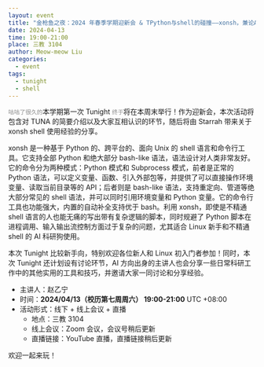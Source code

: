 ```yaml
---
layout: event
title: "金枪鱼之夜：2024 年春季学期迎新会 & TPython与shell的碰撞——xonsh，兼论AI人如何提高生产力"
date: 2024-04-13
time: 19:00-21:00
place: 三教 3104
author: Meow-meow Liu
categories:
  - event
tags:
  - tunight
  - shell
---
```


<small style="opacity: .5">咕咕了很久的</small>本学期第一次 Tunight <small style="opacity: .5">终于</small>将在本周末举行！作为迎新会，本次活动将包含对 TUNA 的简要介绍以及大家互相认识的环节，随后将由 Starrah 带来关于 xonsh shell 使用经验的分享。

xonsh 是一种基于 Python 的、跨平台的、面向 Unix 的 shell 语言和命令行工具。它支持全部 Python 和绝大部分 bash-like 语法，语法设计对人类非常友好。它的命令分为两种模式：Python 模式和 Subprocess 模式，前者是正常的 Python 语法，可以定义变量、函数、引入外部包等，并提供了可以直接操作环境变量、读取当前目录等的 API；后者则是 bash-like 语法，支持重定向、管道等绝大部分常见的 shell 语法，并可以同时引用环境变量和 Python 变量。它的命令行工具也功能强大，内置的自动补全支持优于 bash。利用 xonsh，即使是不精通 shell 语言的人也能无痛的写出带有复杂逻辑的脚本，同时规避了 Python 脚本在进程调用、输入输出流控制方面过于复杂的问题，尤其适合 Linux 新手和不精通 shell 的 AI 科研狗使用。

本次 Tunight 比较新手向，特别欢迎各位新人和 Linux 初入门者参加！同时，本次 Tunight 还计划设有讨论环节，AI 方向出身的主讲人也会分享一些日常科研工作中的其他实用的工具和技巧，并邀请大家一同讨论和分享经验。

* 主讲人：赵乙宁
* 时间：**2024/04/13（校历第七周周六） 19:00-21:00** UTC +08:00
* 活动形式：线下 + 线上会议 + 直播
  * 地点：三教 3104
  * 线上会议：Zoom 会议，会议号稍后更新
  * 直播链接：YouTube 直播，直播链接稍后更新

欢迎一起来玩！
